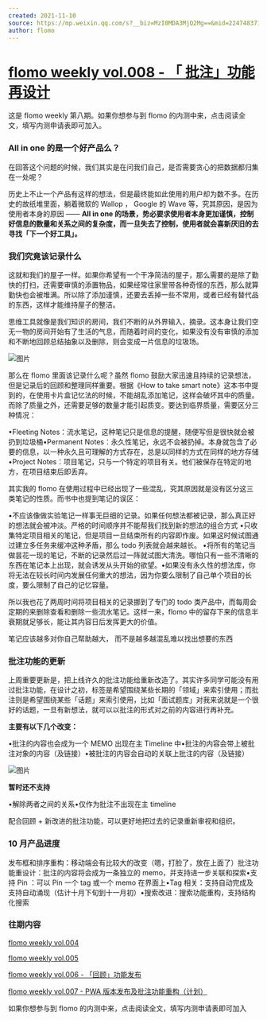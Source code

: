 ```yaml
---
created: 2021-11-10
source: https://mp.weixin.qq.com/s?__biz=MzI0MDA3MjQ2Mg==&mid=2247483715&idx=1&sn=4101b28e6411698e57a69786b7d989f8&chksm=e9212322de56aa3436e9fd8679685949249d3adee2c0da0dd6d5b599c66a9eacfb0f6af39c72#rd
author: flomo
---
```


# [flomo weekly vol.008 - 「 批注」功能再设计](https://mp.weixin.qq.com/s?__biz=MzI0MDA3MjQ2Mg==&mid=2247483715&idx=1&sn=4101b28e6411698e57a69786b7d989f8&chksm=e9212322de56aa3436e9fd8679685949249d3adee2c0da0dd6d5b599c66a9eacfb0f6af39c72#rd)


这是 flomo weekly 第八期。如果你想参与到 flomo 的内测中来，点击阅读全文，填写内测申请表即可加入。

### All in one 的是一个好产品么？

在回答这个问题的时候，我们其实是在问我们自己，是否需要贪心的把数据都归集在一处呢？

历史上不止一个产品有这样的想法，但是最终能如此使用的用户却为数不多。在历史的故纸堆里面，躺着微软的 Wallop ， Google 的 Wave 等，究其原因，是因为使用者本身的原因 —— **All in one 的场景，势必要求使用者本身更加谨慎，控制好信息的数量和关系之间的复杂度，而一旦失去了控制，使用者就会喜新厌旧的去寻找「下一个好工具」。**

### 我们究竟该记录什么

这就和我们的屋子一样。如果你希望有一个干净简洁的屋子，那么需要的是除了勤快的打扫，还需要审慎的添置物品，如果经常往家里带各种奇怪的东西，那么就算勤快也会被堆满。所以除了添加谨慎，还要去丢掉一些不常用，或者已经有替代品的东西，这样才能维持屋子的整洁。

思维工具就像是我们知识的房间，我们不断的从外界输入，摘录。这本身让我们空无一物的房间开始有了生活的气息，而随着时间的变化，如果没有没有审慎的添加和不断地回顾总结抽象以及删除，则会变成一片信息的垃圾场。

![图片](https://mmbiz.qpic.cn/mmbiz_jpg/wDNLH7zcd1MxibtibrjEuPT6BOFrgricYMoyOVrcoOlSm9m7tpmS8icZibNDexooQPPO8CQG3WV0OaByWthjEWZoHdg/640?wx_fmt=jpeg&tp=jpeg&wxfrom=5&wx_lazy=1&wx_co=1)

那么在 flomo 里面该记录什么呢？虽然 flomo 鼓励大家迅速且持续的记录想法，但是记录后的回顾和整理同样重要。根据《How to take smart note》这本书中提到的，在使用卡片盒记忆法的时候，不能胡乱添加笔记，这样会破坏其中的质量。而除了质量之外，还需要足够的数量才能引起质变。要达到临界质量，需要区分三种情况：  

•Fleeting Notes：流水笔记，这种笔记只是信息的提醒，随便写但是很快就会被扔到垃圾桶•Permanent Notes：永久性笔记，永远不会被扔掉。本身就包含了必要的信息，以一种永久且可理解的方式存在，总是以同样的方式在同样的地方存储•Project Notes：项目笔记，只与一个特定的项目有关。他们被保存在特定的地方，在项目结束后即丢弃。

其实我的 flomo 在使用过程中已经出现了一些混乱，究其原因就是没有区分这三类笔记的性质。而书中也提到笔记的误区：

•不应该像做实验笔记一样事无巨细的记录。如果任何想法都被记录，那么真正好的想法就会被冲淡。严格的时间顺序并不能帮我们找到新的想法的组合方式 •只收集特定项目相关的笔记，但是项目一旦结束所有的内容即作废。如果这时候试图通过建立多任务来缓冲这种矛盾，那么 todo 列表就会越来越长。 •将所有的笔记当做昙花一现的笔记，不断的记录然后过一阵就试图大清洗。哪怕只有一些不清晰的东西在笔记本上出现，就会诱发从头开始的欲望。•如果没有永久性的想法库，你将无法在较长时间内发展任何重大的想法，因为你要么限制了自己单个项目的长度，要么限制了自己的记忆容量。 

所以我也花了两周时间将项目相关的记录挪到了专门的 todo 类产品中，而每周会定期的来删除查看和删除一些流水笔记。这样一来，flomo 中的留存下来的信息半衰期就足够长，能让其内容日后发挥更大的价值。  

笔记应该越多对你自己帮助越大， 而不是越多越混乱难以找出想要的东西

### 批注功能的更新

上周重要更新是，把上线许久的批注功能给重新改造了。其实许多同学可能没有用过批注功能，在设计之初，标签是希望围绕某些长期的「领域」来索引使用；而批注则是希望围绕某些「话题」来索引使用，比如「面试题库」对我来说就是一个很好的话题，一旦有新想法，就可以以批注的形式对之前的内容进行再补充。

**主要有以下几个改变：**

•批注的内容也会成为一个 MEMO 出现在主 Timeline 中•批注的内容会带上被批注对象的内容（及链接）•被批注的内容会自动的关联上批注的内容（及链接）

![图片](https://mmbiz.qpic.cn/mmbiz_png/wDNLH7zcd1MxibtibrjEuPT6BOFrgricYMoy6ibQ5HetiaIoFYmZS80VPibI4vJr7uXWZzXNWLq284sFwqtv2cfNHqJw/640?wx_fmt=png&tp=png&wxfrom=5&wx_lazy=1&wx_co=1)

**暂时还不支持**

•解除两者之间的关系•仅作为批注不出现在主 timeline

配合回顾 + 新改进的批注功能，可以更好地把过去的记录重新审视和组织。

### 10 月产品进度

发布框和排序重构：移动端会有比较大的改变（嗯，打脸了，放在上面了）批注功能重设计：批注的内容将会成为一条独立的 memo，并支持进一步关联和探索•支持 Pin ：可以 Pin 一个 tag 或一个 memo 在界面上•Tag 相关：支持自动完成及支持自动涌现（估计十月下旬到十一月初）•搜索改进：搜索功能重构，支持结构化搜索

### 往期内容

[flomo weekly vol.004](http://mp.weixin.qq.com/s?__biz=MzI0MDA3MjQ2Mg==&mid=2247483670&idx=1&sn=f28848a349cfd46ce9265515b343ce71&chksm=e9212377de56aa61cd46d1aa192d701c71ed55bb37588f852916772856d7538f1bf1d1d40577&scene=21#wechat_redirect)  

[flomo weekly vol.005](http://mp.weixin.qq.com/s?__biz=MzI0MDA3MjQ2Mg==&mid=2247483679&idx=1&sn=a4e98d2ebc689d4df0f450e8682911ec&chksm=e921237ede56aa6868fbcf46a465435cc31f84e1353ad9af03068dc052757b00eb9c4839b679&scene=21#wechat_redirect)  

[flomo weekly vol.006 - 「回顾」功能发布](http://mp.weixin.qq.com/s?__biz=MzI0MDA3MjQ2Mg==&mid=2247483690&idx=1&sn=dcdc89cf9ed769993aa85dc759364ce3&chksm=e921234bde56aa5d40bf04eb94a8e909b75980064e88e470962a52ea17fcd69c3f13af68397f&scene=21#wechat_redirect)  

[flomo weekly vol.007 - PWA 版本发布及批注功能重构（计划）](http://mp.weixin.qq.com/s?__biz=MzI0MDA3MjQ2Mg==&mid=2247483700&idx=1&sn=ca579c578f1ed749d5ffaf182396420f&chksm=e9212355de56aa431cd71938e620e3c0400b240e2bfe4331915a324fb36f77132e4692fa67b2&scene=21#wechat_redirect)  

如果你想参与到 flomo 的内测中来，点击阅读全文，填写内测申请表即可加入
